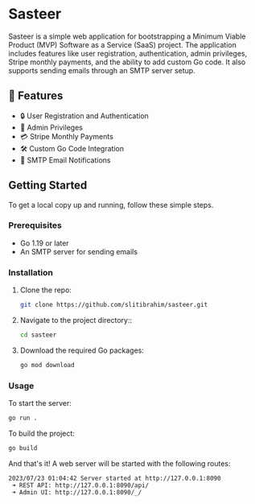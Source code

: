 # Sasteer

Sasteer is a simple web application for bootstrapping a Minimum Viable Product (MVP) Software as a Service (SaaS) project. The application includes features like user registration, authentication, admin privileges, Stripe monthly payments, and the ability to add custom Go code. It also supports sending emails through an SMTP server setup.

## 🎁 Features

- 🔒 User Registration and Authentication
- 👑 Admin Privileges
- 💳 Stripe Monthly Payments
- 🛠️ Custom Go Code Integration
- 📧 SMTP Email Notifications

## Getting Started

To get a local copy up and running, follow these simple steps.

### Prerequisites

- Go 1.19 or later
- An SMTP server for sending emails

### Installation

1. Clone the repo:

   ```sh
   git clone https://github.com/slitibrahim/sasteer.git
   ```

2. Navigate to the project directory::

   ```sh
   cd sasteer
   ```

3. Download the required Go packages:

   ```sh
   go mod download
   ```

### Usage

To start the server:

   ```sh
   go run .
   ```

To build the project:

   ```sh
   go build
   ```

And that's it! A web server will be started with the following routes:

```ssh
2023/07/23 01:04:42 Server started at http://127.0.0.1:8090
 ➜ REST API: http://127.0.0.1:8090/api/
 ➜ Admin UI: http://127.0.0.1:8090/_/
```